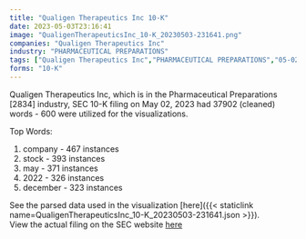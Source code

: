 ```yaml
---
title: "Qualigen Therapeutics Inc 10-K"
date: 2023-05-03T23:16:41
image: "QualigenTherapeuticsInc_10-K_20230503-231641.png"
companies: "Qualigen Therapeutics Inc"
industry: "PHARMACEUTICAL PREPARATIONS"
tags: ["Qualigen Therapeutics Inc","PHARMACEUTICAL PREPARATIONS","05-02-2023","10-K"]
forms: "10-K"
---
```

Qualigen Therapeutics Inc, which is in the Pharmaceutical Preparations [2834] industry, SEC 10-K filing on May 02, 2023 had 37902 (cleaned) words - 600 were utilized for the visualizations.

Top Words:
1. company - 467 instances
2. stock - 393 instances
3. may - 371 instances
4. 2022 - 326 instances
5. december - 323 instances


See the parsed data used in the visualization [here]({{< staticlink name=QualigenTherapeuticsInc_10-K_20230503-231641.json >}}).  
View the actual filing on the SEC website [here](https://www.sec.gov/Archives/edgar/data/1460702/0001493152-23-015184.txt)